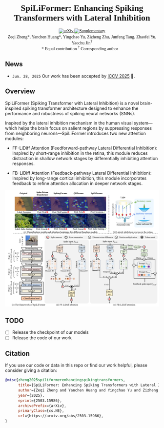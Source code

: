 <div align="center" style="font-family: charter;">
<h1>SpiLiFormer: Enhancing Spiking Transformers with Lateral Inhibition</h1>
<a href="https://arxiv.org/pdf/2503.15986" target="_blank">
    <img alt="arXiv" src="https://img.shields.io/badge/arXiv-SPEC-red?logo=arxiv" height="20" />
</a>
<a href="https://openreview.net/attachment?id=M4DTKg3PNr&name=supplementary_material" target="_blank">
    <img alt="Supplementary" src="https://img.shields.io/badge/📑_Supplementary-SPEC-ffc107?color=FFCF50&logoColor=white" height="20" />
</a>

<div>
    Zeqi Zheng*<sup></sup>,</span>
    Yanchen Huang*<sup></sup>,</span>
    Yingchao Yu<sup></sup>,</span>
    Zizheng Zhu<sup></sup>,</span>
    Junfeng Tang<sup></sup>,</span>
    Zhaofei Yu<sup></sup>,</span>
    Yaochu Jin<sup>&dagger;</sup></span>
</div>

<div>
    * Equal contribution <sup>&dagger;</sup> Corresponding author&emsp;
</div>

</div>

## News
* `Jun. 28, 2025` Our work has been accepted by [ICCV 2025](https://iccv.thecvf.com/) 🎉.

## Overview
SpiLiFormer (Spiking Transformer with Lateral Inhibition) is a novel brain-inspired spiking transformer architecture designed to enhance the performance and robustness of spiking neural networks (SNNs). 

Inspired by the lateral inhibition mechanism in the human visual system—which helps the brain focus on salient regions by suppressing responses from neighboring neurons—SpiLiFormer introduces two new attention modules:

- FF-LiDiff Attention (Feedforward-pathway Lateral Differential Inhibition): Inspired by short-range inhibition in the retina, this module reduces distraction in shallow network stages by differentially inhibiting attention responses.

- FB-LiDiff Attention (Feedback-pathway Lateral Differential Inhibition): Inspired by long-range cortical inhibition, this module incorporates feedback to refine attention allocation in deeper network stages.

![My Image](assets\SpiLiFormer.png)

## TODO
- [ ] Release the checkpoint of our models
- [ ] Release the code of our work

## Citation
If you use our code or data in this repo or find our work helpful, please consider giving a citation:

``` bibtex
@misc{zheng2025spiliformerenhancingspikingtransformers,
      title={SpiLiFormer: Enhancing Spiking Transformers with Lateral Inhibition}, 
      author={Zeqi Zheng and Yanchen Huang and Yingchao Yu and Zizheng Zhu and Junfeng Tang and Zhaofei Yu and Yaochu Jin},
      year={2025},
      eprint={2503.15986},
      archivePrefix={arXiv},
      primaryClass={cs.NE},
      url={https://arxiv.org/abs/2503.15986}, 
}
